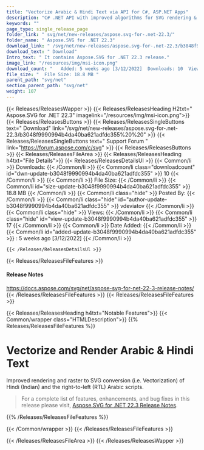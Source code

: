 ```yaml
---
title: "Vectorize Arabic & Hindi Text via API for C#, ASP.NET Apps"
description: "C# .NET API with improved algorithms for SVG rendering & raster to SVG conversion (i.e. Vectorization) of Hindi (Indian) & right-to-left (RTL) Arabic scripts."
keywords: ""
page_type: single_release_page
folder_link: " svg/net/new-releases/aspose.svg-for-.net-22.3/"
folder_name: " Aspose.SVG for .NET 22.3"
download_link: " /svg/net/new-releases/aspose.svg-for-.net-22.3/b3048f9990994b4da40ba621adfdc355"
download_text: " Download"
Intro_text: " It contains Aspose.SVG for .NET 22.3 release."
image_link: "/resources/img/msi-icon.png"
download_count: "   Added: 5 weeks ago [3/12/2022]  Downloads: 10  Views: 16"
file_size: "  File Size: 18.8 MB "
parent_path: "svg/net"
section_parent_path: "svg/net"
weight: 107
---
```


{{< Releases/ReleasesWapper >}}
{{< Releases/ReleasesHeading H2txt=" Aspose.SVG for .NET 22.3" imagelink="/resources/img/msi-icon.png">}}
{{< Releases/ReleasesButtons >}}
{{< Releases/ReleasesSingleButtons text=" Download" link="/svg/net/new-releases/aspose.svg-for-.net-22.3/b3048f9990994b4da40ba621adfdc355%20%20" >}}
{{< Releases/ReleasesSingleButtons text=" Support Forum " link="https://forum.aspose.com/c/svg" >}}
{{< Releases/ReleasesButtons >}}
{{< Releases/ReleasesFileArea >}}
{{< Releases/ReleasesHeading h4txt="File Details">}}
{{< Releases/ReleasesDetailsUl >}}
{{< Common/li  >}} Downloads: {{< /Common/li >}}
{{< Common/li class="downloadcount" id="dwn-update-b3048f9990994b4da40ba621adfdc355" >}} 10 {{< /Common/li >}}
{{< Common/li  >}} File Size: {{< /Common/li >}}
{{< Common/li id="size-update-b3048f9990994b4da40ba621adfdc355" >}} 18.8 MB {{< /Common/li >}}
{{< Common/li  class="hide" >}} Posted By: {{< /Common/li >}}
{{< Common/li class="hide" id="author-update-b3048f9990994b4da40ba621adfdc355" >}} vdeviatov {{< /Common/li >}}
{{< Common/li class="hide"  >}} Views: {{< /Common/li >}}
{{< Common/li class="hide" id="view-update-b3048f9990994b4da40ba621adfdc355" >}} 17 {{< /Common/li >}}
{{< Common/li  >}} Date Added: {{< /Common/li >}}
{{< Common/li id="added-update-b3048f9990994b4da40ba621adfdc355" >}} : 5 weeks ago [3/12/2022] {{< /Common/li >}}

    {{< /Releases/ReleasesDetailsUl >}}

{{< Releases/ReleasesFileFeatures >}}
<h4>Release Notes</h4><div><a href="https://docs.aspose.com/svg/net/aspose-svg-for-net-22-3-release-notes/">https://docs.aspose.com/svg/net/aspose-svg-for-net-22-3-release-notes/</a></div>
{{< /Releases/ReleasesFileFeatures >}}
{{< Releases/ReleasesFileFeatures >}}

{{< Releases/ReleasesHeading h4txt="Notable Features">}}
{{< Common/wrapper class="HTMLDescription">}}
{{% Releases/ReleasesFileFeatures %}}

# Vectorize and Render Arabic & Hindi Text

Improved rendering and raster to SVG conversion (i.e. Vectorization) of Hindi (Indian) and the right-to-left (RTL) Arabic scripts.

> For a complete list of features, enhancements, and bug fixes in this release please visit, [Aspose.SVG for .NET 22.3 Release Notes](https://docs.aspose.com/svg/net/aspose-svg-for-net-22-3-release-notes/).

{{% /Releases/ReleasesFileFeatures %}}

{{< /Common/wrapper >}}
{{< /Releases/ReleasesFileFeatures >}}

{{< /Releases/ReleasesFileArea >}}
{{< /Releases/ReleasesWapper >}}
